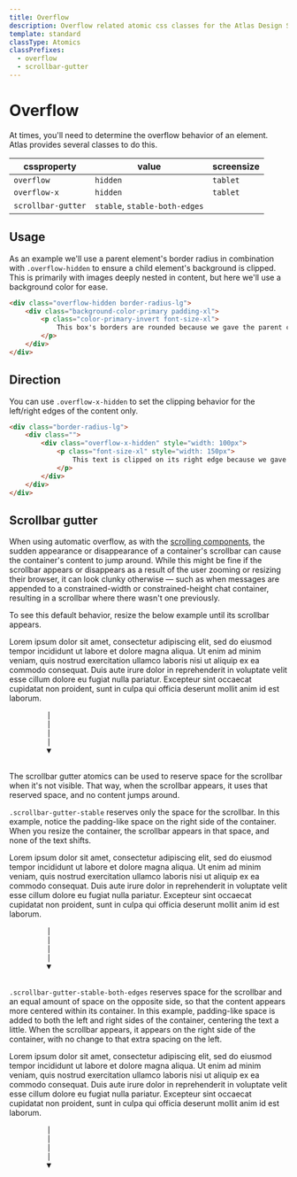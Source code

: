 ```yaml
---
title: Overflow
description: Overflow related atomic css classes for the Atlas Design System
template: standard
classType: Atomics
classPrefixes:
  - overflow
  - scrollbar-gutter
---
```


# Overflow

At times, you'll need to determine the overflow behavior of an element. Atlas provides several classes to do this.

| cssproperty        | value                         | screensize |
| ------------------ | ----------------------------- | ---------- |
| `overflow`         | `hidden`                      | `tablet`   |
| `overflow-x`       | `hidden`                      | `tablet`   |
| `scrollbar-gutter` | `stable`, `stable-both-edges` |            |

## Usage

As an example we'll use a parent element's border radius in combination with `.overflow-hidden` to ensure a child element's background is clipped. This is primarily with images deeply nested in content, but here we'll use a background color for ease.

```html
<div class="overflow-hidden border-radius-lg">
	<div class="background-color-primary padding-xl">
		<p class="color-primary-invert font-size-xl">
			This box's borders are rounded because we gave the parent container overflow-hidden
		</p>
	</div>
</div>
```

## Direction

You can use `.overflow-x-hidden` to set the clipping behavior for the left/right edges of the content only.

```html
<div class="border-radius-lg">
	<div class="">
		<div class="overflow-x-hidden" style="width: 100px">
			<p class="font-size-xl" style="width: 150px">
				This text is clipped on its right edge because we gave the parent container overflow-hidden.
			</p>
		</div>
	</div>
</div>
```

## Scrollbar gutter

When using automatic overflow, as with the [scrolling components](../components/scroll.md), the sudden appearance or disappearance of a container's scrollbar can cause the container's content to jump around. While this might be fine if the scrollbar appears or disappears as a result of the user zooming or resizing their browser, it can look clunky otherwise — such as when messages are appended to a constrained-width or constrained-height chat container, resulting in a scrollbar where there wasn't one previously.

To see this default behavior, resize the below example until its scrollbar appears.

<div class="scroll-vertical max-height-30vh background-color-primary inner-focus margin-top-xs" data-focusable-if-scrollable style="resize: vertical">
	<p class="color-success-invert font-size-xl margin-bottom">
		Lorem ipsum dolor sit amet, consectetur adipiscing elit, sed do eiusmod tempor incididunt ut labore et dolore magna aliqua. Ut enim ad minim veniam, quis nostrud exercitation ullamco laboris nisi ut aliquip ex ea commodo consequat. Duis aute irure dolor in reprehenderit in voluptate velit esse cillum dolore eu fugiat nulla pariatur. Excepteur sint occaecat cupidatat non proident, sunt in culpa qui officia deserunt mollit anim id est laborum.
		<pre class="color-success-invert">
		|
		|
		|
		|
    	▼
    	</pre>
    </p>
</div>

The scrollbar gutter atomics can be used to reserve space for the scrollbar when it's not visible. That way, when the scrollbar appears, it uses that reserved space, and no content jumps around.

`.scrollbar-gutter-stable` reserves only the space for the scrollbar. In this example, notice the padding-like space on the right side of the container. When you resize the container, the scrollbar appears in that space, and none of the text shifts.

<div class="scroll-vertical scrollbar-gutter-stable max-height-30vh background-color-primary inner-focus margin-top-xs" data-focusable-if-scrollable style="resize: vertical">
	<p class="color-success-invert font-size-xl margin-bottom">
		Lorem ipsum dolor sit amet, consectetur adipiscing elit, sed do eiusmod tempor incididunt ut labore et dolore magna aliqua. Ut enim ad minim veniam, quis nostrud exercitation ullamco laboris nisi ut aliquip ex ea commodo consequat. Duis aute irure dolor in reprehenderit in voluptate velit esse cillum dolore eu fugiat nulla pariatur. Excepteur sint occaecat cupidatat non proident, sunt in culpa qui officia deserunt mollit anim id est laborum.
		<pre class="color-success-invert">
		|
		|
		|
		|
    	▼
    	</pre>
    </p>
</div>

`.scrollbar-gutter-stable-both-edges` reserves space for the scrollbar and an equal amount of space on the opposite side, so that the content appears more centered within its container. In this example, padding-like space is added to both the left and right sides of the container, centering the text a little. When the scrollbar appears, it appears on the right side of the container, with no change to that extra spacing on the left.

<div class="scroll-vertical scrollbar-gutter-stable-both-edges max-height-30vh background-color-primary inner-focus margin-top-xs" data-focusable-if-scrollable style="resize: vertical">
	<p class="color-success-invert font-size-xl margin-bottom">
		Lorem ipsum dolor sit amet, consectetur adipiscing elit, sed do eiusmod tempor incididunt ut labore et dolore magna aliqua. Ut enim ad minim veniam, quis nostrud exercitation ullamco laboris nisi ut aliquip ex ea commodo consequat. Duis aute irure dolor in reprehenderit in voluptate velit esse cillum dolore eu fugiat nulla pariatur. Excepteur sint occaecat cupidatat non proident, sunt in culpa qui officia deserunt mollit anim id est laborum.
		<pre class="color-success-invert">
		|
		|
		|
		|
    	▼
    	</pre>
    </p>
</div>
